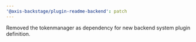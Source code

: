 ```yaml
---
'@axis-backstage/plugin-readme-backend': patch
---
```


Removed the tokenmanager as dependency for new backend system plugin definition.
